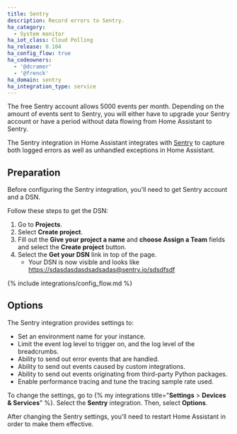 ```yaml
---
title: Sentry
description: Record errors to Sentry.
ha_category:
  - System monitor
ha_iot_class: Cloud Polling
ha_release: 0.104
ha_config_flow: true
ha_codeowners:
  - '@dcramer'
  - '@frenck'
ha_domain: sentry
ha_integration_type: service
---
```


<div class='note warning'>
  
  The free Sentry account allows 5000 events per month. Depending on the amount of events sent to Sentry, you will either have to upgrade your Sentry account or have a period without data flowing from Home Assistant to Sentry.
  
</div>

The Sentry integration in Home Assistant integrates with [Sentry](https://sentry.io/) to capture both logged errors as well as unhandled exceptions in Home Assistant.

## Preparation

Before configuring the Sentry integration, you'll need to get Sentry account and a DSN.

Follow these steps to get the DSN:

1. Go to **Projects**.
2. Select **Create project**.
3. Fill out the **Give your project a name** and **choose Assign a Team** fields and select the **Create project** button.
4. Select the **Get your DSN** link in top of the page.
   - Your DSN is now visible and looks like <https://sdasdasdasdsadsadas@sentry.io/sdsdfsdf>

{% include integrations/config_flow.md %}

## Options

The Sentry integration provides settings to:

- Set an environment name for your instance.
- Limit the event log level to trigger on, and the log level of the breadcrumbs.
- Ability to send out error events that are handled.
- Ability to send out events caused by custom integrations.
- Ability to send out events originating from third-party Python packages.
- Enable performance tracing and tune the tracing sample rate used.

To change the settings, go to {% my integrations title="**Settings** > **Devices & Services**" %}. Select the **Sentry** integration. Then, select **Options**.

After changing the Sentry settings, you'll need to restart Home Assistant in order to make them effective.
